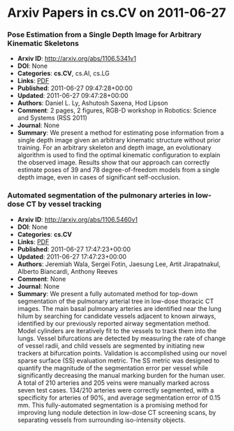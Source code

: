 # Arxiv Papers in cs.CV on 2011-06-27
### Pose Estimation from a Single Depth Image for Arbitrary Kinematic Skeletons
- **Arxiv ID**: http://arxiv.org/abs/1106.5341v1
- **DOI**: None
- **Categories**: **cs.CV**, cs.AI, cs.LG
- **Links**: [PDF](http://arxiv.org/pdf/1106.5341v1)
- **Published**: 2011-06-27 09:47:28+00:00
- **Updated**: 2011-06-27 09:47:28+00:00
- **Authors**: Daniel L. Ly, Ashutosh Saxena, Hod Lipson
- **Comment**: 2 pages, 2 figures, RGB-D workshop in Robotics: Science and Systems
  (RSS 2011)
- **Journal**: None
- **Summary**: We present a method for estimating pose information from a single depth image given an arbitrary kinematic structure without prior training. For an arbitrary skeleton and depth image, an evolutionary algorithm is used to find the optimal kinematic configuration to explain the observed image. Results show that our approach can correctly estimate poses of 39 and 78 degree-of-freedom models from a single depth image, even in cases of significant self-occlusion.



### Automated segmentation of the pulmonary arteries in low-dose CT by vessel tracking
- **Arxiv ID**: http://arxiv.org/abs/1106.5460v1
- **DOI**: None
- **Categories**: **cs.CV**
- **Links**: [PDF](http://arxiv.org/pdf/1106.5460v1)
- **Published**: 2011-06-27 17:47:23+00:00
- **Updated**: 2011-06-27 17:47:23+00:00
- **Authors**: Jeremiah Wala, Sergei Fotin, Jaesung Lee, Artit Jirapatnakul, Alberto Biancardi, Anthony Reeves
- **Comment**: None
- **Journal**: None
- **Summary**: We present a fully automated method for top-down segmentation of the pulmonary arterial tree in low-dose thoracic CT images. The main basal pulmonary arteries are identified near the lung hilum by searching for candidate vessels adjacent to known airways, identified by our previously reported airway segmentation method. Model cylinders are iteratively fit to the vessels to track them into the lungs. Vessel bifurcations are detected by measuring the rate of change of vessel radii, and child vessels are segmented by initiating new trackers at bifurcation points. Validation is accomplished using our novel sparse surface (SS) evaluation metric. The SS metric was designed to quantify the magnitude of the segmentation error per vessel while significantly decreasing the manual marking burden for the human user. A total of 210 arteries and 205 veins were manually marked across seven test cases. 134/210 arteries were correctly segmented, with a specificity for arteries of 90%, and average segmentation error of 0.15 mm. This fully-automated segmentation is a promising method for improving lung nodule detection in low-dose CT screening scans, by separating vessels from surrounding iso-intensity objects.



